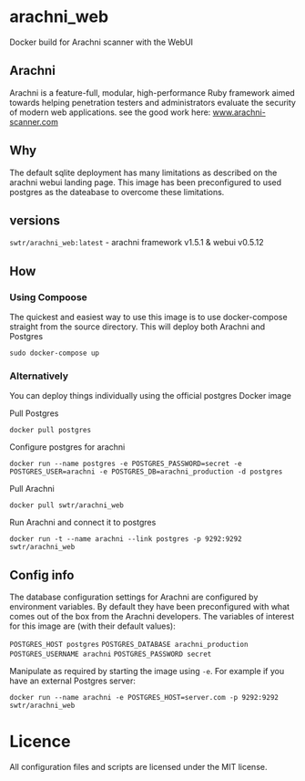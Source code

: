 # arachni_web
Docker build for Arachni scanner with the WebUI

## Arachni
Arachni is a feature-full, modular, high-performance Ruby framework aimed towards helping penetration testers and administrators evaluate the security of modern web applications. see the good work here: www.arachni-scanner.com

## Why
The default sqlite deployment has many limitations as described on the arachni webui landing page. This image has been preconfigured to used postgres as the dateabase to overcome these limitations.

## versions
`swtr/arachni_web:latest` - arachni framework v1.5.1 & webui v0.5.12

## How

### Using Compoose
The quickest and easiest way to use this image is to use docker-compose straight from the source directory. This will deploy both Arachni and Postgres

`sudo docker-compose up`

### Alternatively
You can deploy things individually using the official postgres Docker image

Pull Postgres

`docker pull postgres`

Configure postgres for arachni

`docker run --name postgres -e POSTGRES_PASSWORD=secret -e POSTGRES_USER=arachni -e POSTGRES_DB=arachni_production -d postgres`

Pull Arachni

`docker pull swtr/arachni_web`

Run Arachni and connect it to postgres

`docker run -t --name arachni --link postgres -p 9292:9292 swtr/arachni_web`

## Config info
The database configuration settings for Arachni are configured by environment variables. By default they have been preconfigured with what comes out of the box from the Arachni developers. The variables of interest for this image are (with their default values):

`POSTGRES_HOST postgres`
`POSTGRES_DATABASE arachni_production`
`POSTGRES_USERNAME arachni`
`POSTGRES_PASSWORD secret`

Manipulate as required by starting the image using `-e`. For example if you have an external Postgres server:

`docker run --name arachni -e POSTGRES_HOST=server.com -p 9292:9292 swtr/arachni_web`

# Licence
All configuration files and scripts are licensed under the MIT license.

